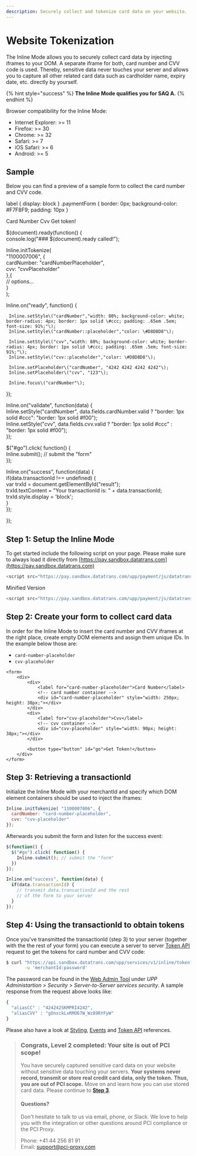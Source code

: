 ```yaml
---
description: Securely collect and tokenize card data on your website.
---
```


# Website Tokenization

The Inline Mode allows you to securely collect card data by injecting iframes to your DOM. A separate iframe for both, card number and CVV code is used. Thereby, sensitive data never touches your server and allows you to capture all other related card data such as cardholder name, expiry date, etc. directly by yourself.

{% hint style="success" %}
**The Inline Mode qualifies you for SAQ A.**
{% endhint %}

Browser compatibility for the Inline Mode:

* Internet Explorer: &gt;= 11 
* Firefox: &gt;= 30 
* Chrome: &gt;= 32 
* Safari: &gt;= 7 
* iOS Safari: &gt;= 6 
* Android: &gt;= 5

## Sample

Below you can find a preview of a sample form to collect the card number and CVV code.

  label { display: block } .paymentForm { border: 0px; background-color: \#F7F8F9; padding: 10px }  

 Card Number Cvv Get token!

  
  
 $\(document\).ready\(function\(\) {  
   console.log\("\#\#\# $\(document\).ready called!"\);    
  
   Inline.initTokenize\(   
     "1100007006", {  
       cardNumber: "cardNumberPlaceholder",  
       cvv: "cvvPlaceholder"  
     },{  
       // options...            
     }      
   \);  
  
   Inline.on\("ready", function\(\) {  
  
     Inline.setStyle\("cardNumber","width: 80%; background-color: white; border-radius: 4px; border: 1px solid \#ccc; padding: .65em .5em; font-size: 91%;"\);  
     Inline.setStyle\("cardNumber::placeholder","color: \#D8D8D8"\);  
  
     Inline.setStyle\("cvv","width: 80%; background-color: white; border-radius: 4px; border: 1px solid \#ccc; padding: .65em .5em; font-size: 91%;"\);  
     Inline.setStyle\("cvv::placeholder","color: \#D8D8D8"\);  
  
     Inline.setPlaceholder\("cardNumber", "4242 4242 4242 4242"\);  
     Inline.setPlaceholder\("cvv", "123"\);  
  
     Inline.focus\("cardNumber"\);  
   }\);  
  
   Inline.on\("validate", function\(data\) {  
     Inline.setStyle\("cardNumber", data.fields.cardNumber.valid ? "border: 1px solid \#ccc": "border: 1px solid \#f00"\);  
     Inline.setStyle\("cvv", data.fields.cvv.valid ? "border: 1px solid \#ccc" : "border: 1px solid \#f00"\);  
   }\);  
  
  
   $\("\#go"\).click\( function\(\) {  
     Inline.submit\(\); // submit the "form"    
   }\);  
  
   Inline.on\("success", function\(data\) {  
     if\(data.transactionId !== undefined\) {  
       var trxId = document.getElementById\("result"\);  
       trxId.textContent = "Your transactionId is: " + data.transactionId;  
       trxId.style.display = 'block';  
     }  
   }\);  
  
 }\);  
  
  
  
 

## Step 1: Setup the Inline Mode

To get started include the following script on your page. Please make sure to always load it directly from [https://pay.sandbox.datatrans.com](https://pay.sandbox.datatrans.com)

```javascript
<script src="https://pay.sandbox.datatrans.com/upp/payment/js/datatrans-inline-1.0.0.js"></script>
```

Minified Version

```javascript
<script src="https://pay.sandbox.datatrans.com/upp/payment/js/datatrans-inline-1.0.0.min.js"></script>
```

## Step 2: Create your form to collect card data

In order for the Inline Mode to insert the card number and CVV iframes at the right place, create empty DOM elements and assign them unique IDs. In the example below those are:

* `card-number-placeholder`
* `cvv-placeholder`

```markup
<form>
    <div>
        <div>
            <label for="card-number-placeholder">Card Number</label>
            <!-- card number container -->
            <div id="card-number-placeholder" style="width: 250px; height: 38px;"></div>
        </div>
        <div>
            <label for="cvv-placeholder">Cvv</label>
            <!-- cvv container -->
            <div id="cvv-placeholder" style="width: 90px; height: 38px;"></div>
        </div>

        <button type="button" id="go">Get Token!</button>
    </div>
</form>
```

## Step 3: Retrieving a transactionId

Initialize the Inline Mode with your merchantId and specify which DOM element containers should be used to inject the iframes:

```javascript
Inline.initTokenize( "1100007006", {
  cardNumber: "card-number-placeholder", 
  cvv: "cvv-placeholder"                
});
```

Afterwards you submit the form and listen for the success event:

```javascript
$(function() {
  $("#go").click( function() {
    Inline.submit(); // submit the "form"
  })
});

Inline.on("success", function(data) {
  if(data.transactionId) {
    // transmit data.transactionId and the rest
    // of the form to your server    
  }
});
```

## Step 4: Using the transactionId to obtain tokens

Once you've transmitted the transactionId \(step 3\) to your server \(together with the the rest of your form\) you can execute a server to server [Token API](token-api.md) request to get the tokens for card number and CVV code:

```bash
$ curl "https://api.sandbox.datatrans.com/upp/services/v1/inline/token?transactionId=170419151426624571" \
       -u 'merchantId:password'
```

The password can be found in the [Web Admin Tool](https://admin.sandbox.datatrans.com) under _UPP Administartion &gt; Security &gt; Server-to-Server services security_. A sample response from the request above looks like:

```javascript
{
  "aliasCC" : "424242SKMPRI4242",
  "aliasCVV" : "gOnsckLxRMO67W_Wz89RYFyW"
}
```

Please also have a look at [Styling](initialization-and-styling.md), [Events](events.md) and [Token API](token-api.md) references.

> ### Congrats, Level 2 completed: Your site is out of PCI scope!
>
> You have securely captured sensitive card data on your website without sensitive data touching your servers. **Your systems never record, transmit or store real credit card data, only the token.** **Thus, you are out of PCI scope.** Move on and learn how you can use stored card data. Please continue to [**Step 3**](../../use-stored-cards/).
>
> #### Questions?
>
> Don't hesitate to talk to us via email, phone, or Slack. We love to help you with the integration or other questions around PCI compliance or the PCI Proxy.
>
> Phone: +41 44 256 81 91  
> Email: [support@pci-proxy.com](mailto:support@pci-proxy.com)

